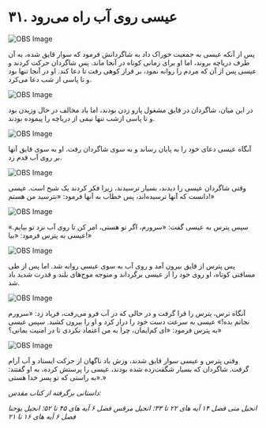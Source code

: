 # ۳۱. عیسی روی آب راه می‌رود

![OBS Image](https://cdn.door43.org/obs/jpg/360px/obs-en-31-01.jpg)

پس از آنکه عیسی به جمعیت خوراک داد به شاگردانش فرمود که سوار قایق شده، به آن طرف دریاچه بروند، اما او برای زمانی کوتاه در آنجا ماند. پس شاگردان حرکت کردند و عیسی پس از آن که مردم را روانه نمود، بر فراز کوهی رفت تا دعا کند. او در آنجا تنها بود و تا پاسی از شب دعا می‌‌کرد.

![OBS Image](https://cdn.door43.org/obs/jpg/360px/obs-en-31-02.jpg)

در این میان، شاگردان در قایق مشغول پارو زدن بودند، اما باد مخالف در حال وزیدن بود و تا پاسی ازشب تنها نیمی از دریاچه را پیموده بودند.

![OBS Image](https://cdn.door43.org/obs/jpg/360px/obs-en-31-03.jpg)

آنگاه عیسی دعای خود را به پایان رساند و به سوی شاگردان رفت. او به سوی قایق آنها بر روی آب قدم زد.

![OBS Image](https://cdn.door43.org/obs/jpg/360px/obs-en-31-04.jpg)

وقتی شاگردان عیسی را دیدند، بسیار ترسیدند، زیرا فکر کردند یک شبح است. عیسی دانست که آنها ترسیده‌اند، پس خطاب به آنها فرمود: «نترسید من هستم!»

![OBS Image](https://cdn.door43.org/obs/jpg/360px/obs-en-31-05.jpg)

سپس پترس به عیسی گفت: «سرورم، اگر تو هستی، امر کن تا روی آب نزد تو بیایم.» عیسی به پترس فرمود: «بیا!»

![OBS Image](https://cdn.door43.org/obs/jpg/360px/obs-en-31-06.jpg)

پس پترس از قایق بیرون آمد و روی آب  به سوی عیسی روانه شد. اما پس از طی مسافتی کوتاه، او روی خود را از عیسی برگرداند و متوجه موج‌های بلند و قدرت شدید باد شد.

![OBS Image](https://cdn.door43.org/obs/jpg/360px/obs-en-31-07.jpg)

آنگاه ترس، پترس را فرا گرفت و در حالی که در آب فرو می‌رفت، فریاد زد: «سرورم نجاتم بده!» عیسی به سرعت  دست خود را دراز کرد و او را بیرون کشید. سپس عیسی به پترس فرمود: «ای کم‌ایمان، چرا به من اعتماد نکردی تا در امنیت بمانی؟»

![OBS Image](https://cdn.door43.org/obs/jpg/360px/obs-en-31-08.jpg)

وقتی پترس و عیسی سوار قایق شدند، وزش باد ناگهان از حرکت ایستاد و آب آرام گرفت. شاگردان که بسیار شگفت‌زده شده بودند، عیسی را پرستش کرده، به او گفتند: «به راستی که تو پسر خدا هستی.»

_داستانی برگرفته از کتاب مقدس:_

_انجیل متی فصل ۱۴ آیه های ۲۲ تا ۳۳؛ انجیل مرقس فصل ۶ آیه های ۴۵ تا ۵۲؛ انجیل یوحنا فصل ۶ آیه های ۱۶ تا ۲۱_
